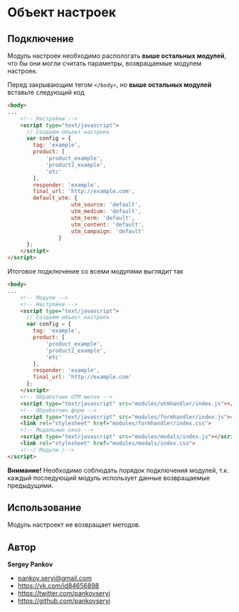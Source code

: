 # Объект настроек

## Подключение

Модуль настроек необходимо распологать **выше остальных модулей**, что бы они могли считать параметры, возвращаемые модулем настроек.

Перед закрывающим тегом `</body>`, но **выше остальных модулей** вставьте следующий код

```html
<body>
...
    <!-- Настройки -->
    <script type="text/javascript">
      // Создаём объект настроек
      var config = {
        tag: 'example',
        product: [
            'product_example',
            'product2_example',
            'etc'
        ],
        responder: 'example',
        final_url: 'http://example.com',
        default_utm: {
					utm_source: 'default',
					utm_medium: 'default',
					utm_term: 'default',
					utm_content: 'default',
					utm_campaign: 'default'
				}
      };
    </script>
</script>
```

Итоговое подключение со всеми модулями выглядит так

```html
<body>
...
    <!-- Модули -->
    <!-- Настройки -->
    <script type="text/javascript">
      // Создаём объект настроек
      var config = {
        tag: 'example',
        product: [
            'product_example',
            'product2_example',
            'etc'
        ],
        responder: 'example',
        final_url: 'http://example.com'
      };
    </script>
    <!-- Обработчик UTM меток -->
    <script type="text/javascript" src="modules/utmhandler/index.js"></script>
    <!-- Обработчик форм -->
    <script type="text/javascript" src="modules/formhandler/index.js"></script>
    <link rel="stylesheet" href="modules/formhandler/index.css">
    <!-- Модальные окна -->
    <script type="text/javascript" src="modules/modals/index.js"></script>
    <link rel="stylesheet" href="modules/modals/index.css">
    <!--/ Модули /-->
</script>
```

**Внимание!** Необходимо соблюдать порядок подключения модулей, т.к. каждый последующий модуль использует данные возвращаемые предыдущими.

## Использование

Модуль настроект не возвращает методов.

## Автор

**Sergey Pankov**

* pankov.seryi@gmail.com
* https://vk.com/id84656898
* https://twitter.com/pankovseryi
* https://github.com/pankovseryi
